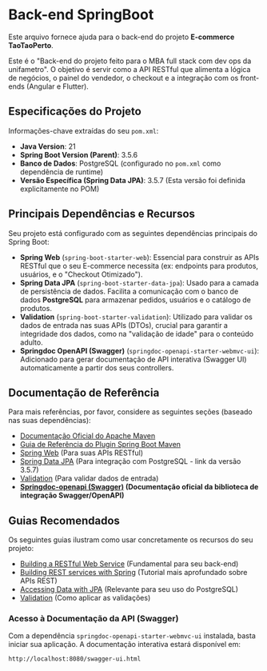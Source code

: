 # Back-end SpringBoot

Este arquivo fornece ajuda para o back-end do projeto **E-commerce TaoTaoPerto**.

Este é o "Back-end do projeto feito para o MBA full stack com dev ops da unifametro". O objetivo é servir como a API RESTful que alimenta a lógica de negócios, o painel do vendedor, o checkout e a integração com os front-ends (Angular e Flutter).

## Especificações do Projeto

Informações-chave extraídas do seu `pom.xml`:

* **Java Version**: 21
* **Spring Boot Version (Parent)**: 3.5.6
* **Banco de Dados**: PostgreSQL (configurado no `pom.xml` como dependência de runtime)
* **Versão Específica (Spring Data JPA)**: 3.5.7 (Esta versão foi definida explicitamente no POM)

## Principais Dependências e Recursos

Seu projeto está configurado com as seguintes dependências principais do Spring Boot:

* **Spring Web** (`spring-boot-starter-web`): Essencial para construir as APIs RESTful que o seu E-commerce necessita (ex: endpoints para produtos, usuários, e o "Checkout Otimizado").
* **Spring Data JPA** (`spring-boot-starter-data-jpa`): Usado para a camada de persistência de dados. Facilita a comunicação com o banco de dados **PostgreSQL** para armazenar pedidos, usuários e o catálogo de produtos.
* **Validation** (`spring-boot-starter-validation`): Utilizado para validar os dados de entrada nas suas APIs (DTOs), crucial para garantir a integridade dos dados, como na "validação de idade" para o conteúdo adulto.
* **Springdoc OpenAPI (Swagger)** (`springdoc-openapi-starter-webmvc-ui`): Adicionado para gerar documentação de API interativa (Swagger UI) automaticamente a partir dos seus controllers.

## Documentação de Referência

Para mais referências, por favor, considere as seguintes seções (baseado nas suas dependências):

* [Documentação Oficial do Apache Maven](https://maven.apache.org/guides/index.html)
* [Guia de Referência do Plugin Spring Boot Maven](https://docs.spring.io/spring-boot/3.5.6/maven-plugin)
* [Spring Web](https://docs.spring.io/spring-boot/3.5.6/reference/web/servlet.html) (Para suas APIs RESTful)
* [Spring Data JPA](https://docs.spring.io/spring-boot/3.5.7/reference/data/sql.html#data.sql.jpa-and-spring-data) (Para integração com PostgreSQL - link da versão 3.5.7)
* [Validation](https://docs.spring.io/spring-boot/3.5.6/reference/io/validation.html) (Para validar dados de entrada)
* **[Springdoc-openapi (Swagger)](https://springdoc.org/) (Documentação oficial da biblioteca de integração Swagger/OpenAPI)**

## Guias Recomendados

Os seguintes guias ilustram como usar concretamente os recursos do seu projeto:

* [Building a RESTful Web Service](https://spring.io/guides/gs/rest-service/) (Fundamental para seu back-end)
* [Building REST services with Spring](https://spring.io/guides/tutorials/rest/) (Tutorial mais aprofundado sobre APIs REST)
* [Accessing Data with JPA](https://spring.io/guides/gs/accessing-data-jpa/) (Relevante para seu uso do PostgreSQL)
* [Validation](https://spring.io/guides/gs/validating-form-input/) (Como aplicar as validações)

### Acesso à Documentação da API (Swagger)

Com a dependência `springdoc-openapi-starter-webmvc-ui` instalada, basta iniciar sua aplicação. A documentação interativa estará disponível em:

`http://localhost:8080/swagger-ui.html`